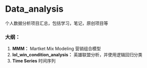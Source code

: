 # Data_analysis
个人数据分析项目汇总，包括学习，笔记，原创项目等

### 大纲：
1. **MMM：**   Martket Mix Modeling 营销组合模型
2. **lol_win_condition_analysis：**   英雄联盟分析，并使用逻辑回归分类
3. **Time Series**  时间序列

